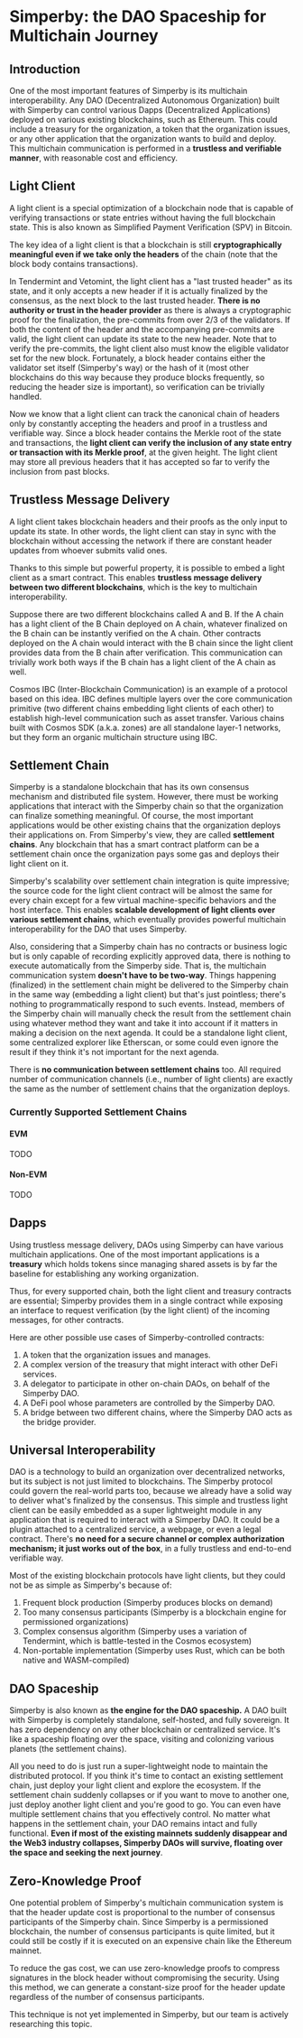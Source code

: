 # Simperby: the DAO Spaceship for Multichain Journey

## Introduction

One of the most important features of Simperby is its multichain
interoperability. Any DAO (Decentralized Autonomous Organization) built with
Simperby can control various Dapps (Decentralized Applications) deployed on
various existing blockchains, such as Ethereum. This could include a treasury
for the organization, a token that the organization issues, or any other
application that the organization wants to build and deploy. This multichain
communication is performed in a **trustless and verifiable manner**, with
reasonable cost and efficiency.

## Light Client

A light client is a special optimization of a blockchain node that is capable of
verifying transactions or state entries without having the full blockchain
state. This is also known as Simplified Payment Verification (SPV) in Bitcoin.

The key idea of a light client is that a blockchain is still **cryptographically
meaningful even if we take only the headers** of the chain (note that the block
body contains transactions).

In Tendermint and Vetomint, the light client has a "last trusted header" as its
state, and it only accepts a new header if it is actually finalized by the
consensus, as the next block to the last trusted header. **There is no authority
or trust in the header provider** as there is always a cryptographic proof for
the finalization, the pre-commits from over 2/3 of the validators. If both the
content of the header and the accompanying pre-commits are valid, the light
client can update its state to the new header. Note that to verify the
pre-commits, the light client also must know the eligible validator set for the
new block. Fortunately, a block header contains either the validator set itself
(Simperby's way) or the hash of it (most other blockchains do this way because
they produce blocks frequently, so reducing the header size is important), so
verification can be trivially handled.

Now we know that a light client can track the canonical chain of headers only by
constantly accepting the headers and proof in a trustless and verifiable way.
Since a block header contains the Merkle root of the state and transactions, the
**light client can verify the inclusion of any state entry or transaction with
its Merkle proof**, at the given height. The light client may store all previous
headers that it has accepted so far to verify the inclusion from past blocks.

## Trustless Message Delivery

A light client takes blockchain headers and their proofs as the only input to
update its state. In other words, the light client can stay in sync with the
blockchain without accessing the network if there are constant header updates
from whoever submits valid ones.

Thanks to this simple but powerful property, it is possible to embed a light
client as a smart contract. This enables **trustless message delivery between
two different blockchains**, which is the key to multichain interoperability.

Suppose there are two different blockchains called A and B. If the A chain has a
light client of the B Chain deployed on A chain, whatever finalized on the B
chain can be instantly verified on the A chain. Other contracts deployed on the
A chain would interact with the B chain since the light client provides data
from the B chain after verification. This communication can trivially work both
ways if the B chain has a light client of the A chain as well.

Cosmos IBC (Inter-Blockchain Communication) is an example of a protocol based on
this idea. IBC defines multiple layers over the core communication primitive
(two different chains embedding light clients of each other) to establish
high-level communication such as asset transfer. Various chains built with
Cosmos SDK (a.k.a. zones) are all standalone layer-1 networks, but they form an
organic multichain structure using IBC.

## Settlement Chain

Simperby is a standalone blockchain that has its own consensus mechanism and
distributed file system. However, there must be working applications that
interact with the Simperby chain so that the organization can finalize something
meaningful. Of course, the most important applications would be other existing
chains that the organization deploys their applications on. From Simperby's
view, they are called **settlement chains**. Any blockchain that has a smart
contract platform can be a settlement chain once the organization pays some gas
and deploys their light client on it.

Simperby's scalability over settlement chain integration is quite impressive;
the source code for the light client contract will be almost the same for every
chain except for a few virtual machine-specific behaviors and the host
interface. This enables **scalable development of light clients over various
settlement chains**, which eventually provides powerful multichain
interoperability for the DAO that uses Simperby.

Also, considering that a Simperby chain has no contracts or business logic but
is only capable of recording explicitly approved data, there is nothing to
execute automatically from the Simperby side. That is, the multichain
communication system **doesn't have to be two-way**. Things happening
(finalized) in the settlement chain might be delivered to the Simperby chain in
the same way (embedding a light client) but that's just pointless; there's
nothing to programmatically respond to such events. Instead, members of the
Simperby chain will manually check the result from the settlement chain using
whatever method they want and take it into account if it matters in making a
decision on the next agenda. It could be a standalone light client, some
centralized explorer like Etherscan, or some could even ignore the result if
they think it's not important for the next agenda.

There is **no communication between settlement chains** too. All required number
of communication channels (i.e., number of light clients) are exactly the same
as the number of settlement chains that the organization deploys.

### Currently Supported Settlement Chains

#### EVM

TODO

#### Non-EVM

TODO

## Dapps

Using trustless message delivery, DAOs using Simperby can have various
multichain applications. One of the most important applications is a
**treasury** which holds tokens since managing shared assets is by far the
baseline for establishing any working organization.

Thus, for every supported chain, both the light client and treasury contracts
are essential; Simperby provides them in a single contract while exposing an
interface to request verification (by the light client) of the incoming
messages, for other contracts.

Here are other possible use cases of Simperby-controlled contracts:

1. A token that the organization issues and manages.
2. A complex version of the treasury that might interact with other DeFi
   services.
3. A delegator to participate in other on-chain DAOs, on behalf of the Simperby
   DAO.
4. A DeFi pool whose parameters are controlled by the Simperby DAO.
5. A bridge between two different chains, where the Simperby DAO acts as the
   bridge provider.

## Universal Interoperability

DAO is a technology to build an organization over decentralized networks, but
its subject is not just limited to blockchains. The Simperby protocol could
govern the real-world parts too, because we already have a solid way to deliver
what's finalized by the consensus. This simple and trustless light client can be
easily embedded as a super lightweight module in any application that is
required to interact with a Simperby DAO. It could be a plugin attached to a
centralized service, a webpage, or even a legal contract. There's **no need for
a secure channel or complex authorization mechanism; it just works out of the
box**, in a fully trustless and end-to-end verifiable way.

Most of the existing blockchain protocols have light clients, but they could not
be as simple as Simperby's because of:

1. Frequent block production (Simperby produces blocks on demand)
2. Too many consensus participants (Simperby is a blockchain engine for
   permissioned organizations)
3. Complex consensus algorithm (Simperby uses a variation of Tendermint, which
   is battle-tested in the Cosmos ecosystem)
4. Non-portable implementation (Simperby uses Rust, which can be both native and
   WASM-compiled)

## DAO Spaceship

Simperby is also known as **the engine for the DAO spaceship.** A DAO built with
Simperby is completely standalone, self-hosted, and fully sovereign. It has zero
dependency on any other blockchain or centralized service. It's like a spaceship
floating over the space, visiting and colonizing various planets (the settlement
chains).

All you need to do is just run a super-lightweight node to maintain the
distributed protocol. If you think it's time to contact an existing settlement
chain, just deploy your light client and explore the ecosystem. If the
settlement chain suddenly collapses or if you want to move to another one, just
deploy another light client and you're good to go. You can even have multiple
settlement chains that you effectively control. No matter what happens in the
settlement chain, your DAO remains intact and fully functional. **Even if most
of the existing mainnets suddenly disappear and the Web3 industry collapses,
Simperby DAOs will survive, floating over the space and seeking the next
journey**.

## Zero-Knowledge Proof

One potential problem of Simperby's multichain communication system is that the
header update cost is proportional to the number of consensus participants of
the Simperby chain. Since Simperby is a permissioned blockchain, the number of
consensus participants is quite limited, but it could still be costly if it is
executed on an expensive chain like the Ethereum mainnet.

To reduce the gas cost, we can use zero-knowledge proofs to compress signatures
in the block header without compromising the security. Using this method, we can
generate a constant-size proof for the header update regardless of the number of
consensus participants.

This technique is not yet implemented in Simperby, but our team is actively
researching this topic.
